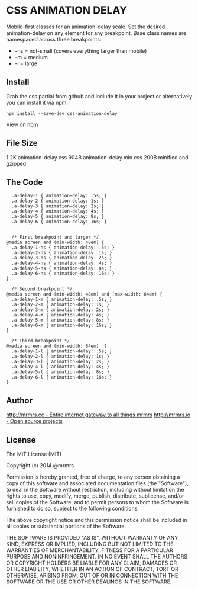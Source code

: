 # CSS ANIMATION DELAY

  Mobile-first classes for an animation-delay scale.
  Set the desired animation-delay on any element for any breakpoint.
  Base class names are namespaced across three breakpoints:

*  -ns = not-small (covers everything larger than mobile)
*  -m  = medium
*  -l  = large

## Install
Grab the css partial from github and include it in your project or alternatively
you can install it via npm:
```
npm install --save-dev css-animation-delay
```
View on [npm](https://www.npmjs.org/package/css-animation-delay)



## File Size

1.2K animation-delay.css
904B animation-delay.min.css
200B minified and gzipped


## The Code
```
  .a-delay-1 { animation-delay: .5s; }
  .a-delay-2 { animation-delay: 1s; }
  .a-delay-3 { animation-delay: 2s; }
  .a-delay-4 { animation-delay: 4s; }
  .a-delay-5 { animation-delay: 8s; }
  .a-delay-6 { animation-delay: 16s; }


  /* First breakpoint and larger */
@media screen and (min-width: 48em) {
  .a-delay-1-ns { animation-delay: .5s; }
  .a-delay-2-ns { animation-delay: 1s; }
  .a-delay-3-ns { animation-delay: 2s; }
  .a-delay-4-ns { animation-delay: 4s; }
  .a-delay-5-ns { animation-delay: 8s; }
  .a-delay-6-ns { animation-delay: 16s; }
}

  /* Second breakpoint */
@media screen and (min-width: 48em) and (max-width: 64em) {
  .a-delay-1-m { animation-delay: .5s; }
  .a-delay-2-m { animation-delay: 1s; }
  .a-delay-3-m { animation-delay: 2s; }
  .a-delay-4-m { animation-delay: 4s; }
  .a-delay-5-m { animation-delay: 8s; }
  .a-delay-6-m { animation-delay: 16s; }
}

  /* Third breakpoint */
@media screen and (min-width: 64em)  {
  .a-delay-1-l { animation-delay: .5s; }
  .a-delay-2-l { animation-delay: 1s; }
  .a-delay-3-l { animation-delay: 2s; }
  .a-delay-4-l { animation-delay: 4s; }
  .a-delay-5-l { animation-delay: 8s; }
  .a-delay-6-l { animation-delay: 16s; }
}

```

## Author

[http://mrmrs.cc - Entire internet gateway to all things mrmrs](http://mrmrs.cc)
[http://mrmrs.io - Open source projects](http://mrmrs.io)

## License

The MIT License (MIT)

Copyright (c) 2014 @mrmrs

Permission is hereby granted, free of charge, to any person obtaining a copy
of this software and associated documentation files (the "Software"), to deal
in the Software without restriction, including without limitation the rights
to use, copy, modify, merge, publish, distribute, sublicense, and/or sell
copies of the Software, and to permit persons to whom the Software is
furnished to do so, subject to the following conditions:

The above copyright notice and this permission notice shall be included in
all copies or substantial portions of the Software.

THE SOFTWARE IS PROVIDED "AS IS", WITHOUT WARRANTY OF ANY KIND, EXPRESS OR
IMPLIED, INCLUDING BUT NOT LIMITED TO THE WARRANTIES OF MERCHANTABILITY,
FITNESS FOR A PARTICULAR PURPOSE AND NONINFRINGEMENT. IN NO EVENT SHALL THE
AUTHORS OR COPYRIGHT HOLDERS BE LIABLE FOR ANY CLAIM, DAMAGES OR OTHER
LIABILITY, WHETHER IN AN ACTION OF CONTRACT, TORT OR OTHERWISE, ARISING FROM,
OUT OF OR IN CONNECTION WITH THE SOFTWARE OR THE USE OR OTHER DEALINGS IN
THE SOFTWARE.

